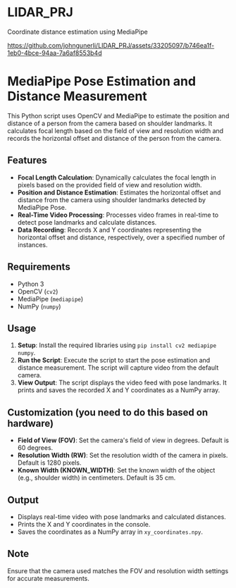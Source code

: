 # LIDAR_PRJ
Coordinate distance estimation using MediaPipe


https://github.com/johngunerli/LIDAR_PRJ/assets/33205097/b746ea1f-1eb0-4bce-94aa-7a6af8553b4d


# MediaPipe Pose Estimation and Distance Measurement

This Python script uses OpenCV and MediaPipe to estimate the position and distance of a person from the camera based on shoulder landmarks. It calculates focal length based on the field of view and resolution width and records the horizontal offset and distance of the person from the camera.

## Features

- **Focal Length Calculation**: Dynamically calculates the focal length in pixels based on the provided field of view and resolution width.
- **Position and Distance Estimation**: Estimates the horizontal offset and distance from the camera using shoulder landmarks detected by MediaPipe Pose.
- **Real-Time Video Processing**: Processes video frames in real-time to detect pose landmarks and calculate distances.
- **Data Recording**: Records X and Y coordinates representing the horizontal offset and distance, respectively, over a specified number of instances.

## Requirements

- Python 3
- OpenCV (`cv2`)
- MediaPipe (`mediapipe`)
- NumPy (`numpy`)

## Usage

1. **Setup**: Install the required libraries using `pip install cv2 mediapipe numpy`.
2. **Run the Script**: Execute the script to start the pose estimation and distance measurement. The script will capture video from the default camera.
3. **View Output**: The script displays the video feed with pose landmarks. It prints and saves the recorded X and Y coordinates as a NumPy array.

## Customization (you need to do this based on hardware)

- **Field of View (FOV)**: Set the camera's field of view in degrees. Default is 60 degrees.
- **Resolution Width (RW)**: Set the resolution width of the camera in pixels. Default is 1280 pixels.
- **Known Width (KNOWN_WIDTH)**: Set the known width of the object (e.g., shoulder width) in centimeters. Default is 35 cm.

## Output

- Displays real-time video with pose landmarks and calculated distances.
- Prints the X and Y coordinates in the console.
- Saves the coordinates as a NumPy array in `xy_coordinates.npy`.

## Note

Ensure that the camera used matches the FOV and resolution width settings for accurate measurements.
